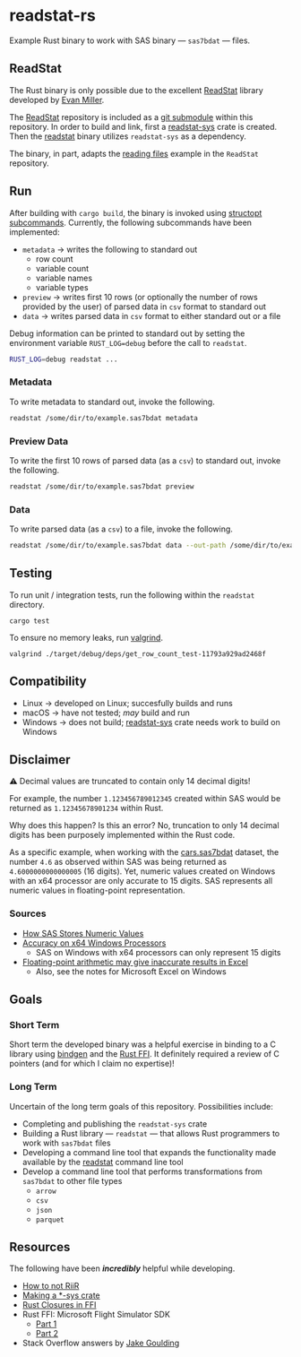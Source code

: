 # readstat-rs
Example Rust binary to work with SAS binary &mdash; `sas7bdat` &mdash; files.

## ReadStat
The Rust binary is only possible due to the excellent [ReadStat](https://github.com/WizardMac/ReadStat) library developed by [Evan Miller](https://www.evanmiller.org).

The [ReadStat](https://github.com/WizardMac/ReadStat) repository is included as a [git submodule](https://git-scm.com/book/en/v2/Git-Tools-Submodules) within this repository.  In order to build and link, first a [readstat-sys](https://github.com/curtisalexander/readstat-rs/tree/main/readstat-sys) crate is created.  Then the [readstat](https://github.com/curtisalexander/readstat-rs/tree/main/readstat) binary utilizes `readstat-sys` as a dependency.

The binary, in part, adapts the [reading files](https://github.com/WizardMac/ReadStat#library-usage-reading-files) example in the `ReadStat` repository.

## Run
After building with `cargo build`, the binary is invoked using [structopt subcommands](https://docs.rs/structopt/0.3.20/structopt/#external-subcommands).  Currently, the following subcommands have been implemented:
- `metadata` &rarr; writes the following to standard out
    - row count
    - variable count
    - variable names
    - variable types
- `preview` &rarr; writes first 10 rows (or optionally the number of rows provided by the user) of parsed data in `csv` format to standard out
- `data` &rarr; writes parsed data in `csv` format to either standard out or a file

Debug information can be printed to standard out by setting the environment variable `RUST_LOG=debug` before the call to `readstat`.

```sh
RUST_LOG=debug readstat ...
```

### Metadata
To write metadata to standard out, invoke the following.

```sh
readstat /some/dir/to/example.sas7bdat metadata
```

### Preview Data
To write the first 10 rows of parsed data (as a `csv`) to standard out, invoke the following.

```sh
readstat /some/dir/to/example.sas7bdat preview
```

### Data
To write parsed data (as a `csv`) to a file, invoke the following.

```sh
readstat /some/dir/to/example.sas7bdat data --out-path /some/dir/to/example.csv --out-type csv
```

## Testing
To run unit / integration tests, run the following within the `readstat` directory.

```
cargo test
```

To ensure no memory leaks, run [valgrind](https://valgrind.org/).

```
valgrind ./target/debug/deps/get_row_count_test-11793a929ad2468f
```

## Compatibility
- Linux &rarr; developed on Linux; succesfully builds and runs
- macOS &rarr; have not tested; *may* build and run
- Windows &rarr; does not build; [readstat-sys](https://github.com/curtisalexander/readstat-rs/tree/main/readstat-sys) crate needs work to build on Windows


## Disclaimer
:warning: Decimal values are truncated to contain only 14 decimal digits!

For example, the number `1.123456789012345` created within SAS would be returned as `1.12345678901234` within Rust.

Why does this happen?  Is this an error?  No, truncation to only 14 decimal digits has been purposely implemented within the Rust code.

As a specific example, when working with the [cars.sas7bdat](data/README.md) dataset, the number `4.6` as observed within SAS was being returned as `4.6000000000000005` (16 digits).  Yet, numeric values created on Windows with an x64 processor are only accurate to 15 digits.
SAS represents all numeric values in floating-point representation.

### Sources
- [How SAS Stores Numeric Values](https://documentation.sas.com/?cdcId=pgmsascdc&cdcVersion=9.4_3.5&docsetId=lrcon&docsetTarget=p0ji1unv6thm0dn1gp4t01a1u0g6.htm&locale=en#n00dmtao82eizen1e6yziw3s31da)
- [Accuracy on x64 Windows Processors](https://documentation.sas.com/?cdcId=pgmsascdc&cdcVersion=9.4_3.5&docsetId=lrcon&docsetTarget=p0ji1unv6thm0dn1gp4t01a1u0g6.htm&locale=en#n0pd8l179ai8odn17nncb4izqq3d)
    - SAS on Windows with x64 processors can only represent 15 digits
- [Floating-point arithmetic may give inaccurate results in Excel](https://docs.microsoft.com/en-us/office/troubleshoot/excel/floating-point-arithmetic-inaccurate-result)
    - Also, see the notes for Microsoft Excel on Windows

## Goals

### Short Term
Short term the developed binary was a helpful exercise in binding to a C library using [bindgen](https://rust-lang.github.io/rust-bindgen/) and the [Rust FFI](https://doc.rust-lang.org/nomicon/ffi.html).  It definitely required a review of C pointers (and for which I claim no expertise)!

### Long Term
Uncertain of the long term goals of this repository.  Possibilities include:
- Completing and publishing the `readstat-sys` crate
- Building a Rust library &mdash; `readstat` &mdash; that allows Rust programmers to work with `sas7bdat` files
- Developing a command line tool that expands the functionality made available by the [readstat](https://github.com/WizardMac/ReadStat#command-line-usage) command line tool
- Develop a command line tool that performs transformations from `sas7bdat` to other file types
    - `arrow`
    - `csv`
    - `json`
    - `parquet`

## Resources
The following have been **_incredibly_** helpful while developing.
- [How to not RiiR](http://adventures.michaelfbryan.com/posts/how-not-to-riir/#building-chmlib-sys)
- [Making a *-sys crate](https://kornel.ski/rust-sys-crate)
- [Rust Closures in FFI](https://adventures.michaelfbryan.com/posts/rust-closures-in-ffi/)
- Rust FFI: Microsoft Flight Simulator SDK
    - [Part 1](https://youtu.be/jNNz4h3iIlw)
    - [Part 2](https://youtu.be/ugiR9M16fwg)
- Stack Overflow answers by [Jake Goulding](https://stackoverflow.com/users/155423/shepmaster)